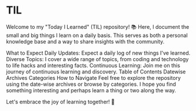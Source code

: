 # TIL
Welcome to my "Today I Learned" (TIL) repository! 📚 Here, I document the small and big things I learn on a daily basis. This serves as both a personal knowledge base and a way to share insights with the community.

What to Expect
Daily Updates: Expect a daily log of new things I've learned.
Diverse Topics: I cover a wide range of topics, from coding and technology to life hacks and interesting facts.
Continuous Learning: Join me on this journey of continuous learning and discovery.
Table of Contents
Datewise Archives
Categories
How to Navigate
Feel free to explore the repository using the date-wise archives or browse by categories. I hope you find something interesting and perhaps learn a thing or two along the way.

Let's embrace the joy of learning together! 🚀
